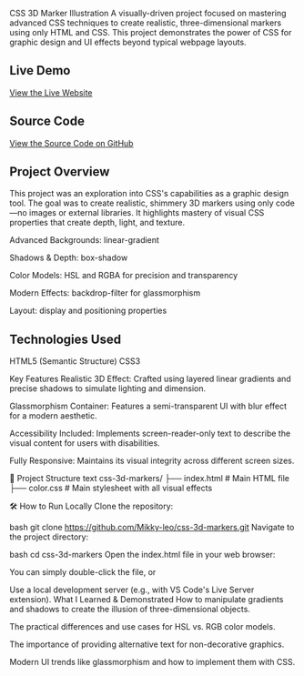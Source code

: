 CSS 3D Marker Illustration
A visually-driven project focused on mastering advanced CSS techniques to create realistic, three-dimensional markers using only HTML and CSS. This project demonstrates the power of CSS for graphic design and UI effects beyond typical webpage layouts.

## Live Demo
[View the Live Website](https://michaels-realistic-3d-markers.netlify.app/)


## Source Code
[View the Source Code on GitHub](https://github.com/Mikky-leo/Realistic-3d-Markers)

## Project Overview
This project was an exploration into CSS's capabilities as a graphic design tool. The goal was to create realistic, shimmery 3D markers using only code—no images or external libraries. It highlights mastery of visual CSS properties that create depth, light, and texture.

Advanced Backgrounds: linear-gradient

Shadows & Depth: box-shadow

Color Models: HSL and RGBA for precision and transparency

Modern Effects: backdrop-filter for glassmorphism

Layout: display and positioning properties


## Technologies Used
HTML5 (Semantic Structure)
CSS3

Key Features
Realistic 3D Effect: Crafted using layered linear gradients and precise shadows to simulate lighting and dimension.

Glassmorphism Container: Features a semi-transparent UI with blur effect for a modern aesthetic.

Accessibility Included: Implements screen-reader-only text to describe the visual content for users with disabilities.

Fully Responsive: Maintains its visual integrity across different screen sizes.

📁 Project Structure
text
css-3d-markers/
├── index.html          # Main HTML file
├── color.css           # Main stylesheet with all visual effects
            
    
🛠️ How to Run Locally
Clone the repository:

bash
git clone https://github.com/Mikky-leo/css-3d-markers.git
Navigate to the project directory:

bash
cd css-3d-markers
Open the index.html file in your web browser:

You can simply double-click the file, or

Use a local development server (e.g., with VS Code's Live Server extension).
What I Learned & Demonstrated
How to manipulate gradients and shadows to create the illusion of three-dimensional objects.

The practical differences and use cases for HSL vs. RGB color models.

The importance of providing alternative text for non-decorative graphics.

Modern UI trends like glassmorphism and how to implement them with CSS.

